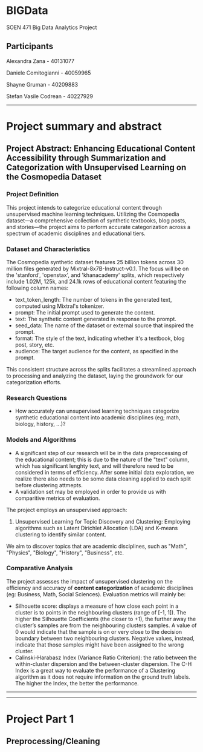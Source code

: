 # BIGData
SOEN 471 Big Data Analytics Project

## Participants
Alexandra Zana - 40131077

Daniele Comitogianni - 40059965

Shayne Gruman - 40209883

Stefan Vasile Codrean - 40227929

------
# Project summary and abstract

## Project Abstract: Enhancing Educational Content Accessibility through Summarization and Categorization with Unsupervised Learning on the Cosmopedia Dataset

### Project Definition

This project intends to  categorize educational content through unsupervised machine learning techniques. Utilizing the Cosmopedia dataset—a comprehensive collection of synthetic textbooks, blog posts, and stories—the project aims to perform accurate categorization across a spectrum of academic disciplines and educational tiers.  

### Dataset and Characteristics

The Cosmopedia synthetic dataset features 25 billion tokens across 30 million files generated by Mixtral-8x7B-Instruct-v0.1. The focus will be on the 'stanford', 'openstax', and 'khanacademy' splits, which respectively include 1.02M, 125k, and 24.1k rows of educational content featuring the following column names:

  - text_token_length: The number of tokens in the generated text, computed using Mixtral's tokenizer.
  - prompt: The initial prompt used to generate the content.
  - text: The synthetic content generated in response to the prompt.
  - seed_data: The name of the dataset or external source that inspired the prompt.
  - format: The style of the text, indicating whether it's a textbook, blog post, story, etc.
  - audience: The target audience for the content, as specified in the prompt.

This consistent structure across the splits facilitates a streamlined approach to processing and analyzing the dataset, laying the groundwork for our categorization efforts.

### Research Questions

- How accurately can unsupervised learning techniques categorize synthetic educational content into academic disciplines (eg; math, biology, history, ...)?

### Models and Algorithms
- A significant step of our research will be in the data preprocessing of the educational content; this is due to the nature of the "text" column, which has significant lenghty text, and will therefore need to be considered in terms of efficiency. After some initial data exploration, we realize there also needs to be some data cleaning applied to each split before clustering attmepts.
- A validation set may be employed in order to provide us with comparitive metrics of evaluation.

The project employs an unsupervised approach:

1. Unsupervised Learning for Topic Discovery and Clustering: Employing algorithms such as Latent Dirichlet Allocation (LDA) and K-means clustering to identify similar content.

We aim to discover topics that are academic disciplines, such as "Math", "Physics", "Biology", "History", "Business", etc. 

### Comparative Analysis

The project assesses the impact of unsupervised clustering on the efficiency and accuracy of **content categorization** of academic disciplines (eg: Business, Math, Social Sciences). Evaluation metrics will mainly be:
- Silhouette score: displays a measure of how close each point in a cluster is to points in the neighbouring clusters (range of [-1, 1]). The higher the Silhouette Coefficients (the closer to +1), the further away the cluster’s samples are from the neighbouring clusters samples. A value of 0 would indicate that the sample is on or very close to the decision boundary between two neighbouring clusters. Negative values, instead, indicate that those samples might have been assigned to the wrong cluster.
- Calinski-Harabasz Index (Variance Ratio Criterion): the ratio between the within-cluster dispersion and the between-cluster dispersion. The C-H Index is a great way to evaluate the performance of a Clustering algorithm as it does not require information on the ground truth labels. The higher the Index, the better the performance.

---


------
# Project Part 1

## Preprocessing/Cleaning


## 


